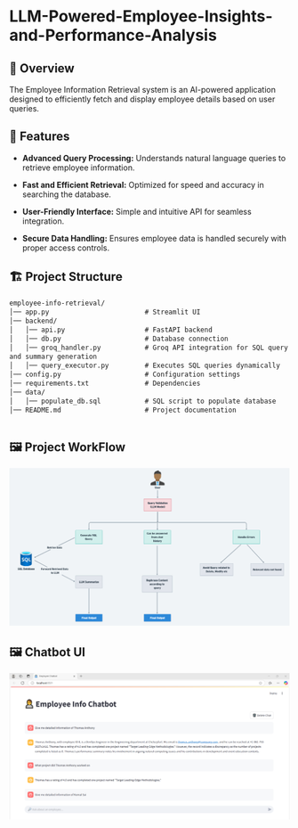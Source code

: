 # LLM-Powered-Employee-Insights-and-Performance-Analysis
## 📌 Overview

The Employee Information Retrieval system is an AI-powered application designed to efficiently fetch and display employee details based on user queries.

## 🚀 Features

- **Advanced Query Processing:** Understands natural language queries to retrieve employee information.

- **Fast and Efficient Retrieval:** Optimized for speed and accuracy in searching the database.

- **User-Friendly Interface:** Simple and intuitive API for seamless integration.


- **Secure Data Handling:** Ensures employee data is handled securely with proper access controls.

## 🏗️ Project Structure
```
employee-info-retrieval/
│── app.py                        # Streamlit UI
│── backend/
│   │── api.py                    # FastAPI backend
│   │── db.py                     # Database connection
│   │── groq_handler.py           # Groq API integration for SQL query and summary generation
│   │── query_executor.py         # Executes SQL queries dynamically
│── config.py                     # Configuration settings
│── requirements.txt              # Dependencies
│── data/
│   │── populate_db.sql           # SQL script to populate database
│── README.md                     # Project documentation


```

## 🖼️ Project WorkFlow

![Chatbot](images/workflow.png)


## 🖼️ Chatbot UI

![Chatbot](images/Chatbot_Streamlit.png)
